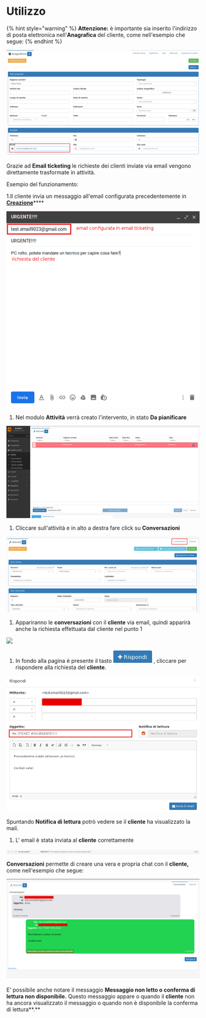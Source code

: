 # Utilizzo

{% hint style="warning" %}
**Attenzione:** è importante sia inserito l'indirizzo di posta elettronica nell'**Anagrafica** del cliente, come nell'esempio che segue:
{% endhint %}

![](../../.gitbook/assets/emailcliente.png)

Grazie ad **Email ticketing** le richieste dei clienti inviate via email vengono direttamente trasformate in attività.

Esempio del funzionamento:

1.Il cliente invia un messaggio all'email configurata precedentemente in [**Creazione**](creazione.md)\*\*\*\*

![](../../.gitbook/assets/cliente0.png)

1. Nel modulo **Attività** verrà creato l'intervento, in stato **Da pianificare** 

![](../../.gitbook/assets/gestionale0.png)

1. Cliccare sull'attività e in alto a destra fare click su **Conversazioni** 

![](../../.gitbook/assets/conversazionigestionale1.png)

1. Appariranno le **conversazioni** con il **cliente** via email, quindi apparirà anche la richiesta effettuata dal cliente nel punto 1

![](../../.gitbook/assets/797979797979797-1.png)

1. In fondo alla pagina è presente il tasto ![](../../.gitbook/assets/rispondi.png) , cliccare per rispondere alla richiesta del **cliente**.

![](../../.gitbook/assets/14141414141.png)

Spuntando **Notifica di lettura** potrò vedere se il **cliente** ha visualizzato la mail.

1. L' email è stata inviata al **cliente** correttamente

![](../../.gitbook/assets/invioacliente.png)

**Conversazioni** permette di creare una vera e propria chat con il **cliente,** come nell'esempio che segue:

![](../../.gitbook/assets/chat.png)

E' possibile anche notare il messaggio **Messaggio non letto o conferma di lettura non disponibile.** Questo messaggio appare o quando il **cliente** non ha ancora visualizzato il messaggio o quando non è disponibile la conferma di lettura**.**

